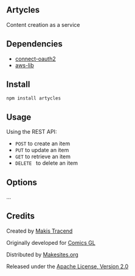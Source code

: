 
## Artycles

Content creation as a service


## Dependencies

* [connect-oauth2](https://github.com/makesites/connect-oauth2)
* [aws-lib](https://github.com/livelycode/aws-lib)

## Install

```
npm install artycles
```

## Usage

Using the REST API: 

* ```POST``` to create an item
* ```PUT``` to update an item
* ```GET``` to retrieve an item
* ```DELETE ``` to delete an item


## Options

...


## Credits

Created by [Makis Tracend](http://tracend.me)

Originally developed for [Comics GL](http://comicsgl.com)

Distributed by [Makesites.org](http://makesites.org)

Released under the [Apache License, Version 2.0](http://makesites.org/licenses/APACHE-2.0)

